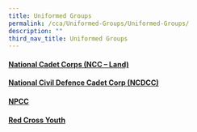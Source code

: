 ```yaml
---
title: Uniformed Groups
permalink: /cca/Uniformed-Groups/Uniformed-Groups/
description: ""
third_nav_title: Uniformed Groups
---
```

#### [National Cadet Corps (NCC – Land)](https://evergreensec.moe.edu.sg/cca/uniformed-groups/national-cadet-corps-ncc-land/ "National Cadet Corps (NCC – Land)")

#### [National Civil Defence Cadet Corp (NCDCC)](https://evergreensec.moe.edu.sg/cca/uniformed-groups/national-civil-defence-cadet-corp/ "National Civil Defence Cadet Corp (NCDCC)")

#### [NPCC](https://evergreensec.moe.edu.sg/cca/uniformed-groups/npcc/ "NPCC")

#### [Red Cross Youth](https://evergreensec.moe.edu.sg/cca/uniformed-groups/red-cross-youth/ "Red Cross Youth")